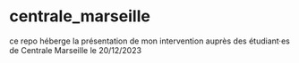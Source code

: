 # centrale_marseille
ce repo héberge la présentation de mon intervention auprès des étudiant·es de Centrale Marseille le 20/12/2023
